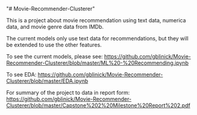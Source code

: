 "# Movie-Recommender-Clusterer" 

This is a project about movie recommendation using text data, numerica data, and movie genre data from IMDb.

The current models only use text data for recommendations, but they will be extended to use the other features.

To see the current models, please see: https://github.com/gblinick/Movie-Recommender-Clusterer/blob/master/ML%20-%20Recommending.ipynb

To see EDA: https://github.com/gblinick/Movie-Recommender-Clusterer/blob/master/EDA.ipynb

For summary of the project to data in report form: https://github.com/gblinick/Movie-Recommender-Clusterer/blob/master/Capstone%202%20Milestone%20Report%202.pdf





